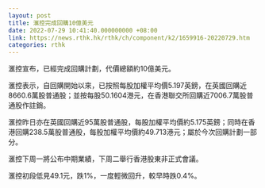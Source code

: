```yaml
---
layout: post
title: 滙控完成回購10億美元
date: 2022-07-29 10:41:40.000000000 +08:00
link: https://news.rthk.hk/rthk/ch/component/k2/1659916-20220729.htm
categories: rthk
---
```


滙控宣布，已經完成回購計劃，代價總額約10億美元。

滙控表示，自回購開始以來，已按照每股加權平均價5.197英鎊，在英國回購近8660.6萬股普通股；並按每股50.1604港元，在香港聯交所回購近7006.7萬股普通股作註銷。

滙控昨日亦在英國回購近95萬股普通股，每股加權平均價約5.175英鎊；同時在香港回購238.5萬股普通股，每股加權平均價約49.713港元；屬於今次回購計劃一部分。

滙控下周一將公布中期業績，下周二舉行香港股東非正式會議。

滙控初段低見49.1元，跌1%，一度輕微回升，較早時跌0.4%。
